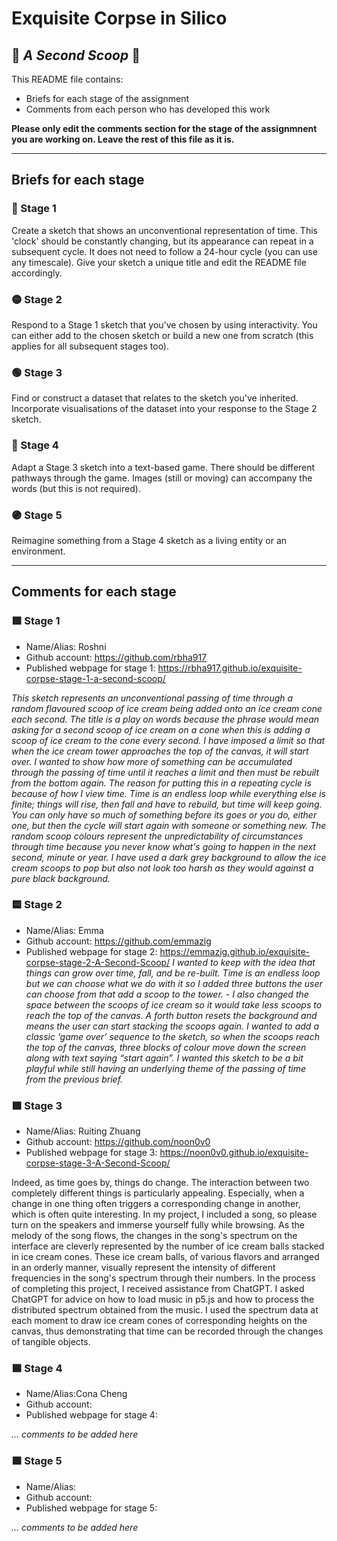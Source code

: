 # Exquisite Corpse in Silico
## 🔻 *A Second Scoop* 🔻

This README file contains:
- Briefs for each stage of the assignment
- Comments from each person who has developed this work

**Please only edit the comments section for the stage of the assignmnent you are working on. Leave the rest of this file as it is.**

*****
## Briefs for each stage

### 🔴 Stage 1
Create a sketch that shows an unconventional representation of time. This 'clock' should be constantly changing, but its appearance can repeat in a subsequent cycle. It does not need to follow a 24-hour cycle (you can use any timescale). Give your sketch a unique title and edit the README file accordingly.

### 🟡 Stage 2
Respond to a Stage 1 sketch that you've chosen by using interactivity. You can either add to the chosen sketch or build a new one from scratch (this applies for all subsequent stages too).

### 🟢 Stage 3
Find or construct a dataset that relates to the sketch you've inherited. Incorporate visualisations of the dataset into your response to the Stage 2 sketch.

### 🔵 Stage 4
Adapt a Stage 3 sketch into a text-based game. There should be different pathways through the game. Images (still or moving) can accompany the words (but this is not required).

### 🟣 Stage 5
Reimagine something from a Stage 4 sketch as a living entity or an environment.

*****
## Comments for each stage

### 🟥 Stage 1
- Name/Alias: Roshni
- Github account: https://github.com/rbha917
- Published webpage for stage 1: https://rbha917.github.io/exquisite-corpse-stage-1-a-second-scoop/

*This sketch represents an unconventional passing of time through a random flavoured scoop of ice cream being added onto an ice cream cone each second. The title is a play on words because the phrase would mean asking for a second scoop of ice cream on a cone when this is adding a scoop of ice cream to the cone every second. I have imposed a limit so that when the ice cream tower approaches the top of the canvas, it will start over. I wanted to show how more of something can be accumulated through the passing of time until it reaches a limit and then must be rebuilt from the bottom again. The reason for putting this in a repeating cycle is because of how I view time.  Time is an endless loop while everything else is finite; things will rise, then fall and have to rebuild, but time will keep going. You can only have so much of something before its goes or you do, either one, but then the cycle will start again with someone or something new. The random scoop colours represent the unpredictability of circumstances through time because you never know what's going to happen in the next second, minute or year. I have used a dark grey background to allow the ice cream scoops to pop but also not look too harsh as they would against a pure black background.*

### 🟨 Stage 2
- Name/Alias: Emma
- Github account: https://github.com/emmazig
- Published webpage for stage 2: https://emmazig.github.io/exquisite-corpse-stage-2-A-Second-Scoop/
  *I wanted to keep with the idea that things can grow over time, fall,  and be re-built. Time is an endless loop but we can choose what we do with it so I added three buttons the user can choose from that add a scoop to the tower. - I also changed the space between the scoops of ice cream so it would take less scoops to reach the top of the canvas. A forth button resets the background and means the user can start stacking the scoops again. I wanted to add a classic ‘game over’ sequence to the sketch, so when the scoops reach the top of the canvas, three blocks of colour move down the screen along with text saying “start again”.
I wanted this sketch to be a bit playful while still having an underlying theme of the passing of time from the previous brief.*

### 🟩 Stage 3
- Name/Alias: Ruiting Zhuang
- Github account: https://github.com/noon0v0
- Published webpage for stage 3: https://noon0v0.github.io/exquisite-corpse-stage-3-A-Second-Scoop/

Indeed, as time goes by, things do change. The interaction between two completely different things is particularly appealing. Especially, when a change in one thing often triggers a corresponding change in another, which is often quite interesting. In my project, I included a song, so please turn on the speakers and immerse yourself fully while browsing. As the melody of the song flows, the changes in the song's spectrum on the interface are cleverly represented by the number of ice cream balls stacked in ice cream cones. These ice cream balls, of various flavors and arranged in an orderly manner, visually represent the intensity of different frequencies in the song's spectrum through their numbers. In the process of completing this project, I received assistance from ChatGPT. I asked ChatGPT for advice on how to load music in p5.js and how to process the distributed spectrum obtained from the music. I used the spectrum data at each moment to draw ice cream cones of corresponding heights on the canvas, thus demonstrating that time can be recorded through the changes of tangible objects.

### 🟦 Stage 4
- Name/Alias:Cona Cheng
- Github account:
- Published webpage for stage 4:

*... comments to be added here*

### 🟪 Stage 5
- Name/Alias:
- Github account:
- Published webpage for stage 5:

*... comments to be added here*
